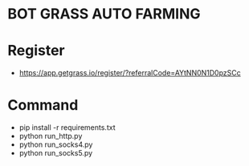 # BOT GRASS AUTO FARMING

# Register
- https://app.getgrass.io/register/?referralCode=AYtNN0N1D0pzSCc

# Command
- pip install -r requirements.txt
- python run_http.py
- python run_socks4.py
- python run_socks5.py
